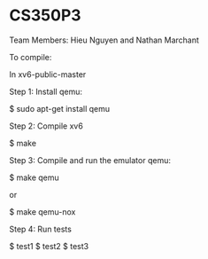 # CS350P3
Team Members: Hieu Nguyen and Nathan Marchant

To compile:

In xv6-public-master

Step 1: Install qemu:

$ sudo apt-get install qemu

Step 2: Compile xv6

$ make

Step 3: Compile and run the emulator qemu:

$ make qemu

or

$ make qemu-nox

Step 4: Run tests

$ test1 
$ test2 
$ test3 
